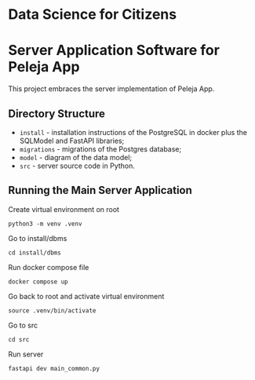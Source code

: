 # Data Science for Citizens
# Server Application Software for Peleja App

This project embraces the server implementation of Peleja App.

## Directory Structure

* `install` - installation instructions of the PostgreSQL in docker plus the SQLModel and FastAPI libraries;
* `migrations` - migrations of the Postgres database;
* `model` - diagram of the data model;
* `src` - server source code in Python.

## Running the Main Server Application

Create virtual environment on root

~~~
python3 -m venv .venv
~~~

Go to install/dbms 

~~~
cd install/dbms
~~~

Run docker compose file

~~~
docker compose up
~~~

Go back to root and activate virtual environment

~~~
source .venv/bin/activate
~~~

Go to src

~~~
cd src
~~~

Run server

~~~
fastapi dev main_common.py
~~~